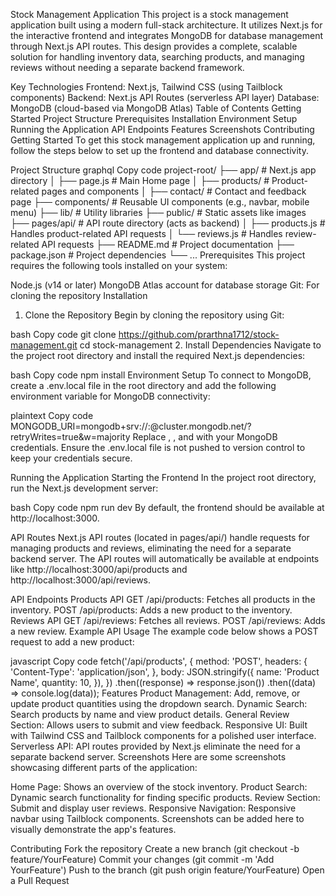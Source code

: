 Stock Management Application
This project is a stock management application built using a modern full-stack architecture. It utilizes Next.js for the interactive frontend and integrates MongoDB for database management through Next.js API routes. This design provides a complete, scalable solution for handling inventory data, searching products, and managing reviews without needing a separate backend framework.

Key Technologies
Frontend: Next.js, Tailwind CSS (using Tailblock components)
Backend: Next.js API Routes (serverless API layer)
Database: MongoDB (cloud-based via MongoDB Atlas)
Table of Contents
Getting Started
Project Structure
Prerequisites
Installation
Environment Setup
Running the Application
API Endpoints
Features
Screenshots
Contributing
Getting Started
To get this stock management application up and running, follow the steps below to set up the frontend and database connectivity.

Project Structure
graphql
Copy code
project-root/
├── app/ # Next.js app directory
│ ├── page.js # Main Home page
│ ├── products/ # Product-related pages and components
│ ├── contact/ # Contact and feedback page
├── components/ # Reusable UI components (e.g., navbar, mobile menu)
├── lib/ # Utility libraries
├── public/ # Static assets like images
├── pages/api/ # API route directory (acts as backend)
│ ├── products.js # Handles product-related API requests
│ └── reviews.js # Handles review-related API requests
├── README.md # Project documentation
├── package.json # Project dependencies
└── ...
Prerequisites
This project requires the following tools installed on your system:

Node.js (v14 or later)
MongoDB Atlas account for database storage
Git: For cloning the repository
Installation

1. Clone the Repository
   Begin by cloning the repository using Git:

bash
Copy code
git clone https://github.com/prarthna1712/stock-management.git
cd stock-management 2. Install Dependencies
Navigate to the project root directory and install the required Next.js dependencies:

bash
Copy code
npm install
Environment Setup
To connect to MongoDB, create a .env.local file in the root directory and add the following environment variable for MongoDB connectivity:

plaintext
Copy code
MONGODB_URI=mongodb+srv://<username>:<password>@cluster.mongodb.net/<database>?retryWrites=true&w=majority
Replace <username>, <password>, and <database> with your MongoDB credentials. Ensure the .env.local file is not pushed to version control to keep your credentials secure.

Running the Application
Starting the Frontend
In the project root directory, run the Next.js development server:

bash
Copy code
npm run dev
By default, the frontend should be available at http://localhost:3000.

API Routes
Next.js API routes (located in pages/api/) handle requests for managing products and reviews, eliminating the need for a separate backend server. The API routes will automatically be available at endpoints like http://localhost:3000/api/products and http://localhost:3000/api/reviews.

API Endpoints
Products API
GET /api/products: Fetches all products in the inventory.
POST /api/products: Adds a new product to the inventory.
Reviews API
GET /api/reviews: Fetches all reviews.
POST /api/reviews: Adds a new review.
Example API Usage
The example code below shows a POST request to add a new product:

javascript
Copy code
fetch('/api/products', {
method: 'POST',
headers: {
'Content-Type': 'application/json',
},
body: JSON.stringify({
name: 'Product Name',
quantity: 10,
}),
})
.then((response) => response.json())
.then((data) => console.log(data));
Features
Product Management: Add, remove, or update product quantities using the dropdown search.
Dynamic Search: Search products by name and view product details.
General Review Section: Allows users to submit and view feedback.
Responsive UI: Built with Tailwind CSS and Tailblock components for a polished user interface.
Serverless API: API routes provided by Next.js eliminate the need for a separate backend server.
Screenshots
Here are some screenshots showcasing different parts of the application:

Home Page: Shows an overview of the stock inventory.
Product Search: Dynamic search functionality for finding specific products.
Review Section: Submit and display user reviews.
Responsive Navigation: Responsive navbar using Tailblock components.
Screenshots can be added here to visually demonstrate the app's features.

Contributing
Fork the repository
Create a new branch (git checkout -b feature/YourFeature)
Commit your changes (git commit -m 'Add YourFeature')
Push to the branch (git push origin feature/YourFeature)
Open a Pull Request
